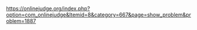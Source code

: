 https://onlinejudge.org/index.php?option=com_onlinejudge&Itemid=8&category=667&page=show_problem&problem=1887